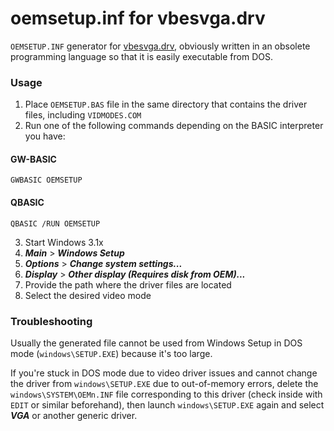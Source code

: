 # oemsetup.inf for vbesvga.drv

`OEMSETUP.INF` generator for [vbesvga.drv](https://github.com/PluMGMK/vbesvga.drv), obviously written in an obsolete programming language so that it is easily executable from DOS.

### Usage

1. Place `OEMSETUP.BAS` file in the same directory that contains the driver files, including `VIDMODES.COM`
2. Run one of the following commands depending on the BASIC interpreter you have:

#### GW-BASIC
```
GWBASIC OEMSETUP
```

#### QBASIC
```
QBASIC /RUN OEMSETUP
```

3. Start Windows 3.1x
4. ***Main*** > ***Windows Setup***
5. ***Options*** > ***Change system settings...***
6. ***Display*** > ***Other display (Requires disk from OEM)...***
7. Provide the path where the driver files are located
8. Select the desired video mode

### Troubleshooting

Usually the generated file cannot be used from Windows Setup in DOS mode (`windows\SETUP.EXE`) because it's too large.

If you're stuck in DOS mode due to video driver issues and cannot change the driver from `windows\SETUP.EXE` due to out-of-memory errors, delete the `windows\SYSTEM\OEMn.INF` file corresponding to this driver (check inside with `EDIT` or similar beforehand), then launch `windows\SETUP.EXE` again and select ***VGA*** or another generic driver.
